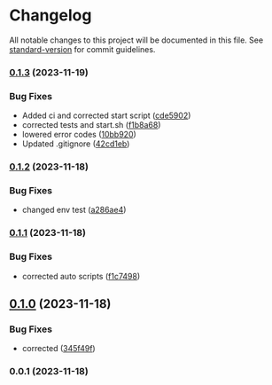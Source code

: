 # Changelog

All notable changes to this project will be documented in this file. See [standard-version](https://github.com/conventional-changelog/standard-version) for commit guidelines.

### [0.1.3](https://github.com/patrykbaszak/lib-skeleton/compare/0.1.2...0.1.3) (2023-11-19)


### Bug Fixes

* Added ci and corrected start script ([cde5902](https://github.com/patrykbaszak/lib-skeleton/commit/cde59028b7ed53edb941b6c4ba1497f35835665f))
* corrected tests and start.sh ([f1b8a68](https://github.com/patrykbaszak/lib-skeleton/commit/f1b8a689cf4771796cee3be8ea45b840e82cedfc))
* lowered error codes ([10bb920](https://github.com/patrykbaszak/lib-skeleton/commit/10bb920efaa00649df9c1dd040fe16149c72d1dc))
* Updated .gitignore ([42cd1eb](https://github.com/patrykbaszak/lib-skeleton/commit/42cd1eb35b3698f39f1428cbef93a6fb3deddbe0))

### [0.1.2](https://github.com/patrykbaszak/lib-skeleton/compare/0.1.1...0.1.2) (2023-11-18)


### Bug Fixes

* changed env test ([a286ae4](https://github.com/patrykbaszak/lib-skeleton/commit/a286ae4e6d3c6a62384bdcc98c8359b36661ea29))

### [0.1.1](https://github.com/patrykbaszak/lib-skeleton/compare/0.1.0...0.1.1) (2023-11-18)


### Bug Fixes

* corrected auto scripts ([f1c7498](https://github.com/patrykbaszak/lib-skeleton/commit/f1c749852f1908519c374abddee6a1ea34171b7e))

## [0.1.0](https://github.com/patrykbaszak/lib-skeleton/compare/0.0.1...0.1.0) (2023-11-18)


### Bug Fixes

* corrected ([345f49f](https://github.com/patrykbaszak/lib-skeleton/commit/345f49ffe054b838b802dfdf754f8fbb6e00f67b))

### 0.0.1 (2023-11-18)
